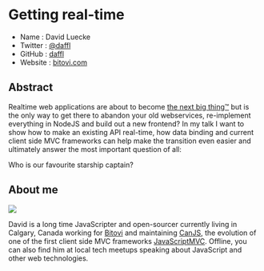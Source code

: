# Getting real-time

* Name      : David Luecke
* Twitter   : [@daffl](https://twitter.com/daffl)
* GitHub    : [daffl](https://github.com/daffl)
* Website   : [bitovi.com](http://bitovi.com)

## Abstract

Realtime web applications are about to become [the next big thing™](http://www.leggetter.co.uk/2014/02/24/10-realtime-web-technology-predictions-for-2014.html) but is the only way to get there to abandon your old webservices, re-implement everything in NodeJS and build out a new frontend?
In my talk I want to show how to make an existing API real-time, how data binding and current client side MVC frameworks can help make the transition even easier and ultimately answer the most important question of all:

Who is our favourite starship captain?

## About me

![](https://raw.github.com/cascadiajs/2013.cascadiajs.com/master/images/daffl.png)

David is a long time JavaScripter and open-sourcer currently living in Calgary, Canada working for [Bitovi](http://bitovi.com) and maintaining [CanJS](http://canjs.com), the evolution of one of the first client side MVC frameworks [JavaScriptMVC](http://javascriptmvc.com). Offline, you can also find him at local tech meetups speaking about JavaScript and other web technologies.
